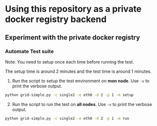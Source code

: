# Using this repository as a private docker registry backend

<!--## Deploy a private docker registry with Ceph rgw

1. Then execute on your **local machine**:
```bash
cd ../docker
./sync_repo.sh <Username> # Username is used to ssh to remote machines
```

2. Execute the following command on **the mon node**:

```Bash
cd draid/docker
./cluster.sh <k> <m> # k denotes the number of data chunks and m denotes the number of parity chunks
``` 

3. Then ssh to the last **rgw node**(possibly the only one) to deploy registry on it:

```Bash
cd draid/docker
./start_registry.sh
```

 4. Add whatever image you want to that registry:

```Bash
cd draid/docker
./push_to_registry.sh <ImageName> # ImageName is the name of the image you want to push to the registry
``` -->

## Experiment with the private docker registry

<!-- ### Generate test settings

1. Run the script to generate the test settings on **your local machine**:

```bash
python gen_settings.py -n 3 -o default -r 1
``` -->

### Automate Test suite

Note: You need to setup once each time before running the test.

The setup time is around 2 minutes and the test time is around 1 minutes.

1. Run the script to setup the test environment on **mon node**. Use `-v` to print the verbose output.

```bash
python grid-simple.py -c single2 -e eth0 -d 2 -p 1 -m setup
```

2. Run the script to run the test on **all nodes**. Use `-v` to print the verbose output.

```bash
python grid-simple.py -c single2 -e eth0 -d 2 -p 1 -m run
```

<!-- 1. ssh to **the mon node** and Run experiment on latency:

```bash
git pull
python grid.py -c default -v -e eth0 -d 2 -p 1
```

2. Get the results to your **local machine**:

```bash
remote=$(head -n 1 configs/ip_addrs_all.txt)
scp -r root@$remote:<DRAID_DIR>/logs save_logs/
```

3. Analyze the results:

```bash
python plot.py -i bottleneck
``` -->
